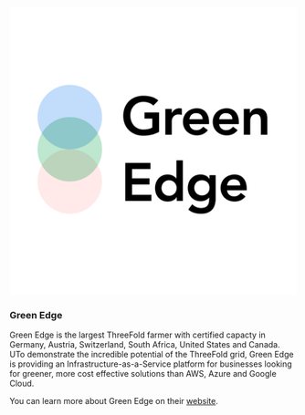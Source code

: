 ![greenedge logo](./img/greenedge_logo.jpg)

### Green Edge

Green Edge is the largest ThreeFold farmer with certified capacty in Germany, Austria, Switzerland, South Africa, United States and Canada. UTo demonstrate the incredible potential of the ThreeFold grid, Green Edge is providing an Infrastructure-as-a-Service platform for businesses looking for greener, more cost effective solutions than AWS, Azure and Google Cloud.

You can learn more about Green Edge on their [website](https://green-edge.net).
